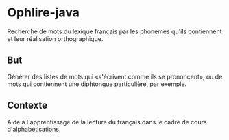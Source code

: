 # Ophlire-java
Recherche de mots du lexique français par les phonèmes qu'ils contiennent et leur réalisation orthographique.

## But
Générer des listes de mots qui «s'écrivent comme ils se prononcent», ou
de mots qui contiennent une diphtongue particulière, par exemple.

## Contexte
Aide à l'apprentissage de la lecture du français dans le cadre de cours
d'alphabétisations.
